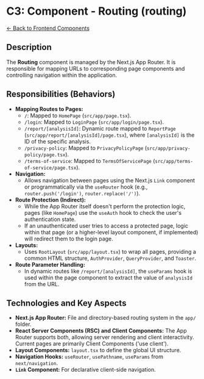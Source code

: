 # C3: Component - Routing (routing)

[<- Back to Frontend Components](./../01-frontend-app-components.md)

## Description

The **Routing** component is managed by the Next.js App Router. It is responsible for mapping URLs to corresponding page components and controlling navigation within the application.

## Responsibilities (Behaviors)

- **Mapping Routes to Pages:**
  - `/`: Mapped to `HomePage` (`src/app/page.tsx`).
  - `/login`: Mapped to `LoginPage` (`src/app/login/page.tsx`).
  - `/report/[analysisId]`: Dynamic route mapped to `ReportPage` (`src/app/report/[analysisId]/page.tsx`), where `[analysisId]` is the ID of the specific analysis.
  - `/privacy-policy`: Mapped to `PrivacyPolicyPage` (`src/app/privacy-policy/page.tsx`).
  - `/terms-of-service`: Mapped to `TermsOfServicePage` (`src/app/terms-of-service/page.tsx`).
- **Navigation:**
  - Allows navigation between pages using the Next.js `Link` component or programmatically via the `useRouter` hook (e.g., `router.push('/login')`, `router.replace('/')`).
- **Route Protection (Indirect):**
  - While the App Router itself doesn't perform the protection logic, pages (like `HomePage`) use the `useAuth` hook to check the user's authentication state.
  - If an unauthenticated user tries to access a protected page, logic within that page (or a higher-level layout component, if implemented) will redirect them to the login page.
- **Layouts:**
  - Uses `RootLayout` (`src/app/layout.tsx`) to wrap all pages, providing a common HTML structure, `AuthProvider`, `QueryProvider`, and `Toaster`.
- **Route Parameter Handling:**
  - In dynamic routes like `/report/[analysisId]`, the `useParams` hook is used within the page component to extract the value of `analysisId` from the URL.

## Technologies and Key Aspects

- **Next.js App Router:** File and directory-based routing system in the `app/` folder.
- **React Server Components (RSC) and Client Components:** The App Router supports both, allowing server rendering and client interactivity. Current pages are primarily Client Components ('use client').
- **Layout Components:** `layout.tsx` to define the global UI structure.
- **Navigation Hooks:** `useRouter`, `usePathname`, `useParams` from `next/navigation`.
- **`Link` Component:** For declarative client-side navigation.
